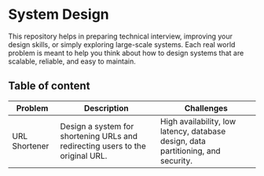 # System Design

This repository helps in preparing technical interview, improving your design skills, or simply exploring large-scale systems. Each real world problem is meant to help you think about how to design systems that are scalable, reliable, and easy to maintain.

## Table of content


| Problem        | Description       | Challenges                                                                 |
|---|---|---|
| URL Shortener  | Design a system for shortening URLs and redirecting users to the original URL.| High availability, low latency, database design, data partitioning, and security. |


